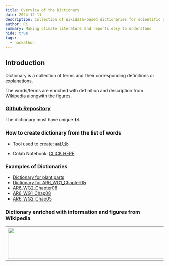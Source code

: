 ```yaml
---
title: Overview of the Dictionary
date: 2024-12-11
description: Collection of Wikidata-based dictionaries for scientific annotation and searching
author: RK 
summary: Making climate literature and reports easy to understand
hide: true
tags:
  - hackathon
---
```


## Introduction

Dictionary is a collection of terms and their corresponding definitions or explanations. 

The words/terms are enriched with definition and description from Wikipedia alongwith the figures.

### [Github Repository](https://github.com/petermr/dictionary)

The dictionary must have unique **`id`**.

### How to create dictionary from the list of words

- Tool used to create: **`amilib`**
  
- Colab Notebook: [CLICK HERE](https://colab.research.google.com/drive/1mDJcNLGcsP8XM-fzGP6n6A7ozLlq09bE#scrollTo=IijmJ5rgF0jF)

### Examples of Dictionaries

- [Dictionary for plant parts](https://github.com/petermr/amilib/blob/parijat_test/test/resources/plant/eoplant_part.xml)
- [Dictionary for AR6_WG1_Chapter05](https://github.com/petermr/amilib/blob/parijat_test/test/resources/wordlists/xml/climate_words_dict.xml)
- [AR6_WG2_Chapter08](https://github.com/petermr/amilib/blob/nitika_test/temp/words/html/wg2_chap8.html)
- [AR6_WG1_Chap08](https://github.com/petermr/amilib/blob/sravya_test/temp/words/html/water_cycle_wikipedia.html)
- [AR6_WG2_Chap05](https://github.com/petermr/amilib/blob/anmol_test/temp/words/html/food_ecosystem.html)


### Dictionary enriched with information and figures from Wikipedia

<table>
  <tr>
    <td>
      <img src='{{ "/static/img/dict_pic1.jpg" | url }}' width="500" height="100">
    </td>
  </tr>
</table>